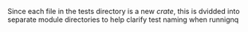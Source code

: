 Since each file in the tests directory is a new *crate*, this is dvidded into
separate module directories to help clarify test naming when runnignq
